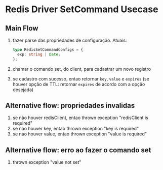 # Redis Driver SetCommand Usecase

## Main Flow

1. fazer parse das propriedades de configuração. Atuais:

   ```ts
   type RedisSetCommandConfigs = {
     exp: string | Date;
   };
   ```

2. chamar o comando set, do client, para cadastrar um novo registro
3. se cadastro com sucesso, entao retornar `key`, `value` e `expires` (se houver opção de TTL: retornar `expires` de acordo com a opção desejada)

## Alternative flow: propriedades invalidas

1. se não houver redisClient, entao thrown exception "redisClient is required"
2. se nao houver key, entao thrown exception "key is required"
3. se nao houver value, entao thrown exception "value is required"

## Alternative flow: erro ao fazer o comando set

1. thrown exception "value not set"
